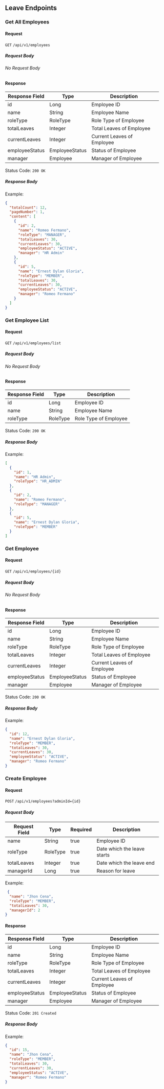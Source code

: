 ## Leave Endpoints

### Get All Employees

#### Request
`GET` `/api/v1/employees`

##### Request Body
###### No Request Body

#### Response

| Response Field | Type           | Description                |
|----------------|----------------|----------------------------|
| id             | Long           | Employee ID                |
| name           | String         | Employee Name              |
| roleType       | RoleType       | Role Type of Employee      |                                                                                                                                                                                                                                               
| totalLeaves    | Integer        | Total Leaves of Employee   |
| currentLeaves  | Integer        | Current Leaves of Employee |
| employeeStatus | EmployeeStatus | Status of Employee         |                   
| manager        | Employee       | Manager of Employee        | 


Status Code: `200 OK`

##### Response Body

Example:
```json
{
  "totalCount": 12,
  "pageNumber": 1,
  "content": [
    {
      "id": 2,
      "name": "Romeo Fermano",
      "roleType": "MANAGER",
      "totalLeaves": 30,
      "currentLeaves": 30,
      "employeeStatus": "ACTIVE",
      "manager": "HR Admin"
    },
    {
      "id": 5,
      "name": "Ernest Dylan Gloria",
      "roleType": "MEMBER",
      "totalLeaves": 30,
      "currentLeaves": 30,
      "employeeStatus": "ACTIVE",
      "manager": "Romeo Fermano"
    }
  ]
}
```

### Get Employee List

#### Request
`GET` `/api/v1/employees/list`

##### Request Body
###### No Request Body

#### Response

| Response Field | Type     | Description                |
|----------------|----------|----------------------------|
| id             | Long     | Employee ID                |
| name           | String   | Employee Name              |
| roleType       | RoleType | Role Type of Employee      |

Status Code: `200 OK`

##### Response Body

Example:
```json
[
  {
    "id": 1,
    "name": "HR Admin",
    "roleType": "HR_ADMIN"
  },
  {
    "id": 2,
    "name": "Romeo Fermano",
    "roleType": "MANAGER"
  },
  {
    "id": 5,
    "name": "Ernest Dylan Gloria",
    "roleType": "MEMBER"
  }
]
```

### Get Employee

#### Request
`GET` `/api/v1/employees/{id}`

##### Request Body
###### No Request Body

#### Response

| Response Field | Type           | Description                |
|----------------|----------------|----------------------------|
| id             | Long           | Employee ID                |
| name           | String         | Employee Name              |
| roleType       | RoleType       | Role Type of Employee      |                                                                                                                                                                                                                                               
| totalLeaves    | Integer        | Total Leaves of Employee   |
| currentLeaves  | Integer        | Current Leaves of Employee |
| employeeStatus | EmployeeStatus | Status of Employee         |                   
| manager        | Employee       | Manager of Employee        | 

Status Code: `200 OK`

##### Response Body

Example:
```json
{
  "id": 12,
  "name": "Ernest Dylan Gloria",
  "roleType": "MEMBER",
  "totalLeaves": 30,
  "currentLeaves": 30,
  "employeeStatus": "ACTIVE",
  "manager": "Romeo Fermano"
}
```

### Create Employee

#### Request
`POST` `/api/v1/employees?adminId={id}`

##### Request Body

| Request Field | Type      | Required  | Description                 |
|---------------|-----------|-----------|-----------------------------|
| name          | String    | true      | Employee ID                 |
| roleType      | RoleType  | true      | Date which the leave starts |
| totalLeaves   | Integer   | true      | Date which the leave end    |
| managerId     | Long      | true      | Reason for leave            |

Example:
```json
 {
  "name": "Jhon Cena",
  "roleType": "MEMBER",
  "totalLeaves": 30,
  "managerId": 2
}
```
#### Response

| Response Field | Type           | Description                |
|----------------|----------------|----------------------------|
| id             | Long           | Employee ID                |
| name           | String         | Employee Name              |
| roleType       | RoleType       | Role Type of Employee      |                                                                                                                                                                                                                                               
| totalLeaves    | Integer        | Total Leaves of Employee   |
| currentLeaves  | Integer        | Current Leaves of Employee |
| employeeStatus | EmployeeStatus | Status of Employee         |                   
| manager        | Employee       | Manager of Employee        |

Status Code: `201 Created`

##### Response Body

Example:
```json
{
  "id": 15,
  "name": "Jhon Cena",
  "roleType": "MEMBER",
  "totalLeaves": 30,
  "currentLeaves": 30,
  "employeeStatus": "ACTIVE",
  "manager": "Romeo Fermano"
}
```
